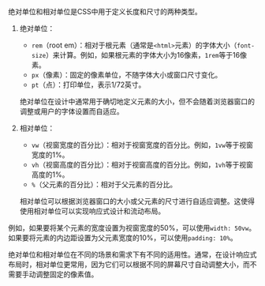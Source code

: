 绝对单位和相对单位是CSS中用于定义长度和尺寸的两种类型。

1. 绝对单位：

   - `rem`（root em）：相对于根元素（通常是`<html>`元素）的字体大小（`font-size`）来计算。例如，如果根元素的字体大小为16像素，`1rem`等于16像素。
   - `px`（像素）：固定的像素单位，不随字体大小或窗口尺寸变化。
   - `pt`（点）：打印单位，表示1/72英寸。

   绝对单位在设计中通常用于确切地定义元素的大小，但不会随着浏览器窗口的调整或用户的字体设置而自适应。

2. 相对单位：

   - `vw`（视窗宽度的百分比）：相对于视窗宽度的百分比。例如，`1vw`等于视窗宽度的1%。
   - `vh`（视窗高度的百分比）：相对于视窗高度的百分比。例如，`1vh`等于视窗高度的1%。
   - `%`（父元素的百分比）：相对于父元素的百分比。

   相对单位可以根据浏览器窗口的大小或父元素的尺寸进行自适应调整。这使得使用相对单位可以实现响应式设计和流动布局。

例如，如果要将某个元素的宽度设置为视窗宽度的50%，可以使用`width: 50vw`。如果要将元素的内边距设置为父元素宽度的10%，可以使用`padding: 10%`。

绝对单位和相对单位在不同的场景和需求下有不同的适用性。通常，在设计响应式布局时，相对单位更常用，因为它们可以根据不同的屏幕尺寸自动调整大小，而不需要手动调整固定的像素值。